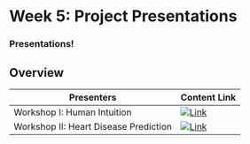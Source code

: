 # Week 5: Project Presentations


### Presentations!

## Overview
| **Presenters**                   | Content Link    |
| ---------------                | --------------- | 
| Workshop I: Human Intuition               | [![Link](../tools/buttons/open-colab.svg)](workshop/intro-ml.md) |
| Workshop II: Heart Disease Prediction     | [![Link](../tools/buttons/open-colab.svg)](workshop/README.md) | 
<!-- Make sure fill out the midsemester feedback form! [![Link](../tools/buttons/open-forms.svg)](http://spring21-midsemester.paperform.co/) -->

